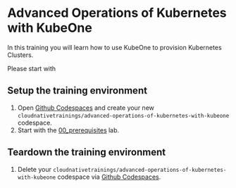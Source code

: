 # Advanced Operations of Kubernetes with KubeOne

In this training you will learn how to use KubeOne to provision Kubernetes Clusters.

Please start with

## Setup the training environment

1. Open [Github Codespaces](https://github.com/codespaces) and create your new `cloudnativetrainings/advanced-operations-of-kubernetes-with-kubeone` codespace.
1. Start with the [00_prerequisites](./00_prerequisites/README.md) lab.

## Teardown the training environment

1. Delete your `cloudnativetrainings/advanced-operations-of-kubernetes-with-kubeone` codespace via [Github Codespaces](https://github.com/codespaces).
